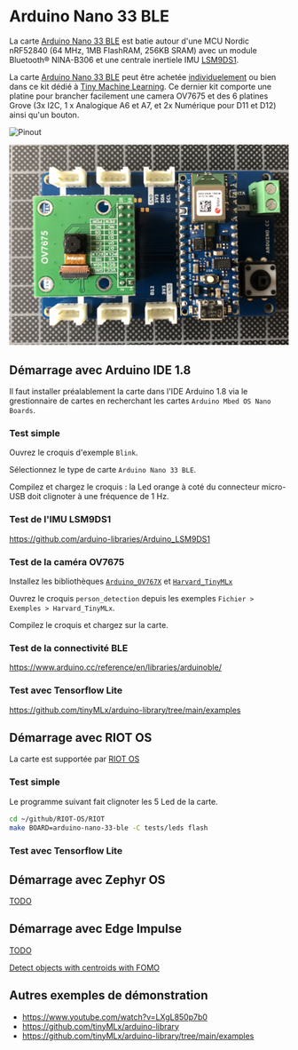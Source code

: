 # Arduino Nano 33 BLE

La carte [Arduino Nano 33 BLE](https://docs.arduino.cc/hardware/nano-33-ble) est batie autour d'une MCU Nordic nRF52840 (64 MHz, 1MB FlashRAM, 256KB SRAM) avec un module Bluetooth® NINA-B306 et une centrale inertiele IMU [LSM9DS1](https://www.st.com/en/mems-and-sensors/lsm9ds1.html).

La carte [Arduino Nano 33 BLE](https://docs.arduino.cc/hardware/nano-33-ble) peut être achetée [individuelement](https://store.arduino.cc/products/arduino-nano-33-ble-sense) ou bien dans ce kit dédié à [Tiny Machine Learning](https://store.arduino.cc/products/arduino-tiny-machine-learning-kit). Ce dernier kit comporte une platine pour brancher facilement une camera OV7675 et des 6 platines Grove (3x I2C, 1 x Analogique A6 et A7, et 2x Numérique pour D11 et D12) ainsi qu'un bouton.

![Pinout](https://content.arduino.cc/assets/Pinout-NANOble_latest.png)

![Tiny Machine Learning Kit](./arduino-nano-33-ble.jpg)

## Démarrage avec Arduino IDE 1.8

Il faut installer préalablement la carte dans l'IDE Arduino 1.8 via le grestionnaire de cartes en recherchant les cartes `Arduino Mbed OS Nano Boards`.

### Test simple

Ouvrez le croquis d'exemple `Blink`.

Sélectionnez le type de carte `Arduino Nano 33 BLE`.

Compilez et chargez le croquis : la Led orange à coté du connecteur micro-USB doit clignoter à une fréquence de 1 Hz.

### Test de l'IMU LSM9DS1

https://github.com/arduino-libraries/Arduino_LSM9DS1

### Test de la caméra OV7675

Installez les bibliothèques [`Arduino_OV767X`](https://github.com/arduino-libraries/Arduino_OV767X) et [`Harvard_TinyMLx`](https://github.com/tinyMLx/arduino-library)

Ouvrez le croquis `person_detection` depuis les exemples `Fichier > Exemples > Harvard_TinyMLx`.

Compilez le croquis et chargez sur la carte.

### Test de la connectivité BLE

https://www.arduino.cc/reference/en/libraries/arduinoble/

### Test avec Tensorflow Lite

https://github.com/tinyMLx/arduino-library/tree/main/examples


## Démarrage avec RIOT OS

La carte est supportée par [RIOT OS](https://doc.riot-os.org/group__boards__arduino-nano-33-ble.html)

### Test simple

Le programme suivant fait clignoter les 5 Led de la carte.

```bash
cd ~/github/RIOT-OS/RIOT
make BOARD=arduino-nano-33-ble -C tests/leds flash
```

### Test avec Tensorflow Lite


## Démarrage avec Zephyr OS

[TODO](https://docs.zephyrproject.org/3.2.0/boards/arm/arduino_nano_33_ble/doc/index.html)

## Démarrage avec Edge Impulse

[TODO](https://docs.edgeimpulse.com/docs/development-platforms/officially-supported-mcu-targets/arduino-nano-33-ble-sense)

[Detect objects with centroids with FOMO](https://docs.edgeimpulse.com/docs/tutorials/detect-objects-using-fomo)

## Autres exemples de démonstration

* https://www.youtube.com/watch?v=LXgL850p7b0 
* https://github.com/tinyMLx/arduino-library
* https://github.com/tinyMLx/arduino-library/tree/main/examples
